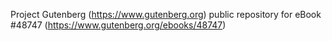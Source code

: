 Project Gutenberg (https://www.gutenberg.org) public repository for eBook #48747 (https://www.gutenberg.org/ebooks/48747)
